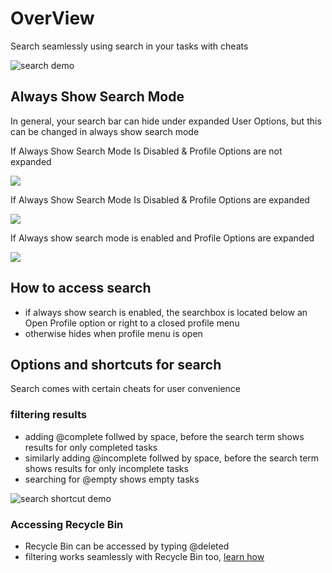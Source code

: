# OverView
Search seamlessly using search in your tasks with cheats

![search demo](../../files/search/light-default.gif)

## Always Show Search Mode
In general, your search bar can hide under expanded User Options, but this can be changed in always show search mode

If Always Show Search Mode Is Disabled & Profile Options are not expanded


<img src="../../files/userhome/light-default.png">



If Always Show Search Mode Is Disabled & Profile Options are expanded


<img src="../../files/userhome/light-expanded.png">


If Always show search mode is enabled and Profile Options are expanded


<img src="../../files/userhome/light-ass-true.png">


## How to access search
- if always show search is enabled, the searchbox is located below an Open Profile option or right to a closed profile menu
 - otherwise hides when profile menu is open



## Options and shortcuts for search
Search comes with certain cheats for user convenience

### filtering results
- adding @complete follwed by space, before the search term shows results for only completed tasks
- similarly adding @incomplete follwed by space, before the search term shows results for only incomplete tasks
- searching for @empty shows empty tasks


![search shortcut demo](../../files/search/light-shortcut-search.gif)


### Accessing Recycle Bin
- Recycle Bin can be accessed by typing @deleted
- filtering works seamlessly with Recycle Bin too, [learn how](../recyclebin#search-in-recycle-bin)
